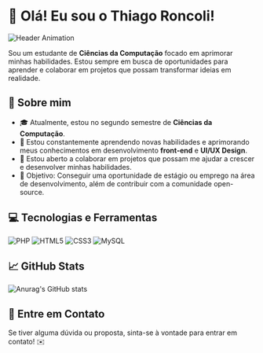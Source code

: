 # 👋 Olá! Eu sou o Thiago Roncoli!

![Header Animation](https://media.giphy.com/media/qgQUggAC3Pfv687qPC/giphy.gif)

Sou um estudante de **Ciências da Computação** focado em aprimorar minhas habilidades. Estou sempre em busca de oportunidades para aprender e colaborar em projetos que possam transformar ideias em realidade.

## 🚀 Sobre mim

- 🎓 Atualmente, estou no segundo semestre de **Ciências da Computação**.
- 🌱 Estou constantemente aprendendo novas habilidades e aprimorando meus conhecimentos em desenvolvimento **front-end** e **UI/UX Design**.
- 🤝 Estou aberto a colaborar em projetos que possam me ajudar a crescer e desenvolver minhas habilidades.
- 🎯 Objetivo: Conseguir uma oportunidade de estágio ou emprego na área de desenvolvimento, além de contribuir com a comunidade open-source.

## 💻 Tecnologias e Ferramentas
![PHP](https://img.shields.io/badge/-PHP-777BB4?style=flat&logo=php&logoColor=white)
![HTML5](https://img.shields.io/badge/-HTML5-E34F26?style=flat&logo=html5&logoColor=white)
![CSS3](https://img.shields.io/badge/-CSS3-1572B6?style=flat&logo=css3&logoColor=white)
![MySQL](https://img.shields.io/badge/-MySQL-4479A1?style=flat&logo=mysql&logoColor=white)


## 📈 GitHub Stats

![Anurag's GitHub stats](https://github-readme-stats.vercel.app/api?username=ThiagoRoncoli&show_icons=true&theme=github_dark )


## 📧 Entre em Contato
Se tiver alguma dúvida ou proposta, sinta-se à vontade para entrar em contato! ✉️
